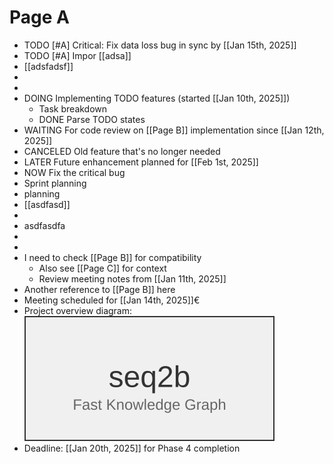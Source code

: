 # Page A

- TODO [#A] Critical: Fix data loss bug in sync by [[Jan 15th, 2025]]
- TODO [#A] Impor [[adsa]]
- [[adsfadsf]]
- 
- 
- DOING Implementing TODO features (started [[Jan 10th, 2025]])
  - Task breakdown
  - DONE Parse TODO states
- WAITING For code review on [[Page B]] implementation since [[Jan 12th, 2025]]
- CANCELED Old feature that's no longer needed
- LATER Future enhancement planned for [[Feb 1st, 2025]]
- NOW Fix the critical bug
- Sprint planning
- planning
- [[asdfasd]]
- 
- asdfasdfa
- 
- 
- I need to check [[Page B]] for compatibility
  - Also see [[Page C]] for context
  - Review meeting notes from [[Jan 11th, 2025]]
- Another reference to [[Page B]] here
- Meeting scheduled for [[Jan 14th, 2025]]€
- Project overview diagram: ![seq2b Logo](../assets/seq2b-logo.svg)
- Deadline: [[Jan 20th, 2025]] for Phase 4 completion
